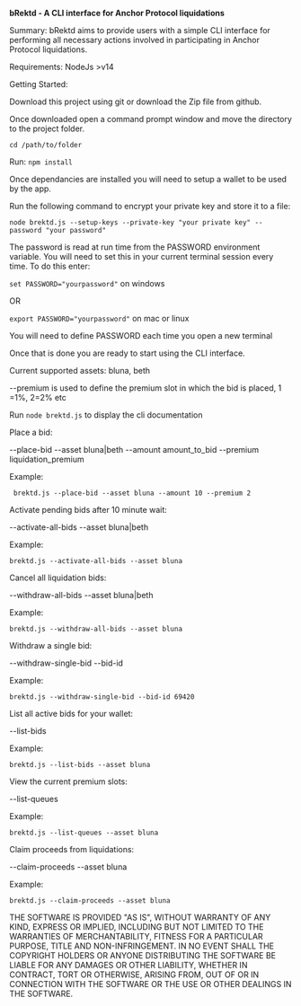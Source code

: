 **bRektd - A CLI interface for Anchor Protocol liquidations**

Summary: bRektd aims to provide users with a simple CLI interface for performing all necessary actions involved in participating in Anchor Protocol liquidations. 

Requirements: NodeJs >v14

Getting Started:

Download this project using git or download the Zip file from github.

Once downloaded open a command prompt window and move the directory to the project folder.  

    cd /path/to/folder

Run: `npm install`

Once dependancies are installed you will need to setup a wallet to be used by the app. 

Run the following command to encrypt your private key and store it to a file:

`node brektd.js --setup-keys --private-key "your private key" --password "your password" `

The password is read at run time from the PASSWORD environment variable. You will need to set this in your current terminal session every time. To do this enter:

`set PASSWORD="yourpassword"` on windows

OR 

`export PASSWORD="yourpassword"` on mac or linux

You will need to define PASSWORD each time you open a new terminal
 
Once that is done you are ready to start using the CLI interface.

Current supported assets: bluna, beth

--premium is used to define the premium slot in which the bid is placed, 1 =1%, 2=2% etc

Run `node brektd.js` to display the cli documentation

Place a bid:

--place-bid --asset bluna|beth --amount amount_to_bid --premium liquidation_premium

Example: 

     brektd.js --place-bid --asset bluna --amount 10 --premium 2

Activate pending bids after 10 minute wait:

--activate-all-bids --asset bluna|beth

Example: 

    brektd.js --activate-all-bids --asset bluna

Cancel all liquidation bids:

--withdraw-all-bids --asset bluna|beth

Example: 

    brektd.js --withdraw-all-bids --asset bluna

Withdraw a single bid:

--withdraw-single-bid --bid-id

Example: 

    brektd.js --withdraw-single-bid --bid-id 69420

List all active bids for your wallet:

--list-bids

Example: 

    brektd.js --list-bids --asset bluna

View the current premium slots:

--list-queues

Example: 

    brektd.js --list-queues --asset bluna

Claim proceeds from liquidations:

--claim-proceeds --asset bluna

Example: 

    brektd.js --claim-proceeds --asset bluna









THE SOFTWARE IS PROVIDED "AS IS", WITHOUT WARRANTY OF ANY KIND, EXPRESS OR IMPLIED, INCLUDING BUT NOT LIMITED TO THE WARRANTIES OF MERCHANTABILITY, FITNESS FOR A PARTICULAR PURPOSE, TITLE AND NON-INFRINGEMENT. IN NO EVENT SHALL THE COPYRIGHT HOLDERS OR ANYONE DISTRIBUTING THE SOFTWARE BE LIABLE FOR ANY DAMAGES OR OTHER LIABILITY, WHETHER IN CONTRACT, TORT OR OTHERWISE, ARISING FROM, OUT OF OR IN CONNECTION WITH THE SOFTWARE OR THE USE OR OTHER DEALINGS IN THE SOFTWARE.

